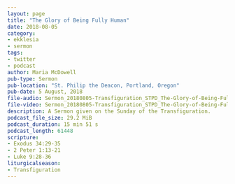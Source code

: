 ```yaml
---
layout: page
title: "The Glory of Being Fully Human"
date: 2018-08-05
category:
- ekklesia
- sermon
tags:
- twitter
- podcast
author: Maria McDowell
pub-type: Sermon
pub-location: "St. Philip the Deacon, Portland, Oregon"
pub-date: 5 August, 2018
file-audio: Sermon_20180805-Transfiguration_STPD_The-Glory-of-Being-Fully-Human.mp3
file-video: Sermon_20180805-Transfiguration_STPD_The-Glory-of-Being-Fully-Human.mp4
description: A Sermon given on the Sunday of the Transfiguration.
podcast_file_size: 29.2 MiB
podcast_duration: 15 min 51 s
podcast_length: 61448
scripture:
- Exodus 34:29-35
- 2 Peter 1:13-21
- Luke 9:28-36
liturgicalseason:
- Transfiguration
---
```

